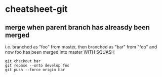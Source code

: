# cheatsheet-git


## merge when parent branch has alreasdy been merged

i.e. branched as "foo" from master, then branched as "bar" from "foo"
and now foo has been merged into master WITH SQUASH

```
git checkout bar
git rebase --onto develop foo
git push --force origin bar
```
